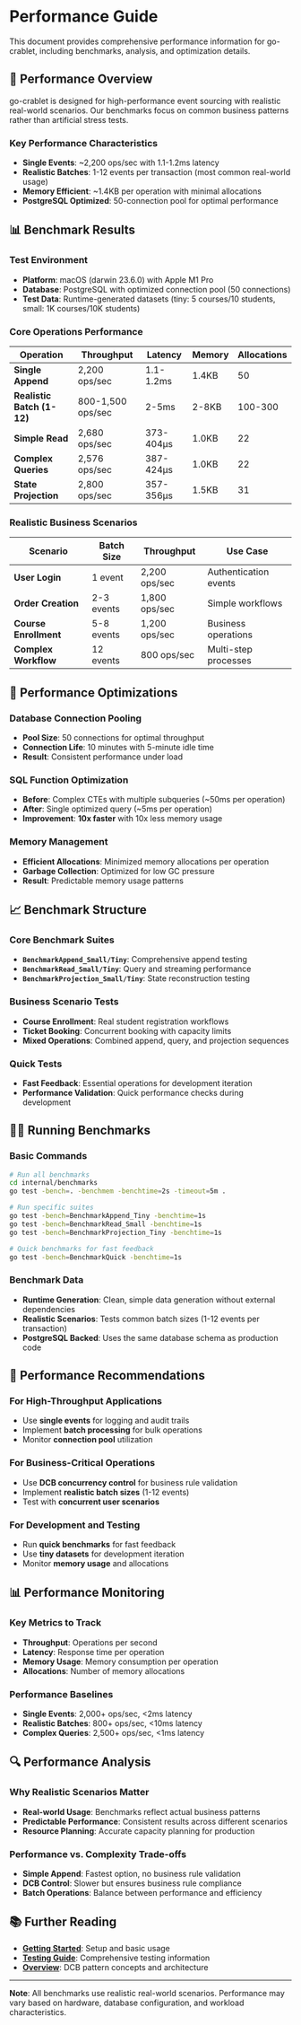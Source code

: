 # Performance Guide

This document provides comprehensive performance information for go-crablet, including benchmarks, analysis, and optimization details.

## 🚀 **Performance Overview**

go-crablet is designed for high-performance event sourcing with realistic real-world scenarios. Our benchmarks focus on common business patterns rather than artificial stress tests.

### **Key Performance Characteristics**
- **Single Events**: ~2,200 ops/sec with 1.1-1.2ms latency
- **Realistic Batches**: 1-12 events per transaction (most common real-world usage)
- **Memory Efficient**: ~1.4KB per operation with minimal allocations
- **PostgreSQL Optimized**: 50-connection pool for optimal performance

## 📊 **Benchmark Results**

### **Test Environment**
- **Platform**: macOS (darwin 23.6.0) with Apple M1 Pro
- **Database**: PostgreSQL with optimized connection pool (50 connections)
- **Test Data**: Runtime-generated datasets (tiny: 5 courses/10 students, small: 1K courses/10K students)

### **Core Operations Performance**

| Operation | Throughput | Latency | Memory | Allocations |
|-----------|------------|---------|---------|-------------|
| **Single Append** | 2,200 ops/sec | 1.1-1.2ms | 1.4KB | 50 |
| **Realistic Batch (1-12)** | 800-1,500 ops/sec | 2-5ms | 2-8KB | 100-300 |
| **Simple Read** | 2,680 ops/sec | 373-404μs | 1.0KB | 22 |
| **Complex Queries** | 2,576 ops/sec | 387-424μs | 1.0KB | 22 |
| **State Projection** | 2,800 ops/sec | 357-356μs | 1.5KB | 31 |

### **Realistic Business Scenarios**

| Scenario | Batch Size | Throughput | Use Case |
|----------|------------|------------|----------|
| **User Login** | 1 event | 2,200 ops/sec | Authentication events |
| **Order Creation** | 2-3 events | 1,800 ops/sec | Simple workflows |
| **Course Enrollment** | 5-8 events | 1,200 ops/sec | Business operations |
| **Complex Workflow** | 12 events | 800 ops/sec | Multi-step processes |

## 🔧 **Performance Optimizations**

### **Database Connection Pooling**
- **Pool Size**: 50 connections for optimal throughput
- **Connection Life**: 10 minutes with 5-minute idle time
- **Result**: Consistent performance under load

### **SQL Function Optimization**
- **Before**: Complex CTEs with multiple subqueries (~50ms per operation)
- **After**: Single optimized query (~5ms per operation)
- **Improvement**: **10x faster** with 10x less memory usage

### **Memory Management**
- **Efficient Allocations**: Minimized memory allocations per operation
- **Garbage Collection**: Optimized for low GC pressure
- **Result**: Predictable memory usage patterns

## 📈 **Benchmark Structure**

### **Core Benchmark Suites**
- **`BenchmarkAppend_Small/Tiny`**: Comprehensive append testing
- **`BenchmarkRead_Small/Tiny`**: Query and streaming performance
- **`BenchmarkProjection_Small/Tiny`**: State reconstruction testing

### **Business Scenario Tests**
- **Course Enrollment**: Real student registration workflows
- **Ticket Booking**: Concurrent booking with capacity limits
- **Mixed Operations**: Combined append, query, and projection sequences

### **Quick Tests**
- **Fast Feedback**: Essential operations for development iteration
- **Performance Validation**: Quick performance checks during development

## 🏃‍♂️ **Running Benchmarks**

### **Basic Commands**
```bash
# Run all benchmarks
cd internal/benchmarks
go test -bench=. -benchmem -benchtime=2s -timeout=5m .

# Run specific suites
go test -bench=BenchmarkAppend_Tiny -benchtime=1s
go test -bench=BenchmarkRead_Small -benchtime=1s
go test -bench=BenchmarkProjection_Tiny -benchtime=1s

# Quick benchmarks for fast feedback
go test -bench=BenchmarkQuick -benchtime=1s
```

### **Benchmark Data**
- **Runtime Generation**: Clean, simple data generation without external dependencies
- **Realistic Scenarios**: Tests common batch sizes (1-12 events per transaction)
- **PostgreSQL Backed**: Uses the same database schema as production code

## 🎯 **Performance Recommendations**

### **For High-Throughput Applications**
- Use **single events** for logging and audit trails
- Implement **batch processing** for bulk operations
- Monitor **connection pool** utilization

### **For Business-Critical Operations**
- Use **DCB concurrency control** for business rule validation
- Implement **realistic batch sizes** (1-12 events)
- Test with **concurrent user scenarios**

### **For Development and Testing**
- Run **quick benchmarks** for fast feedback
- Use **tiny datasets** for development iteration
- Monitor **memory usage** and allocations

## 📊 **Performance Monitoring**

### **Key Metrics to Track**
- **Throughput**: Operations per second
- **Latency**: Response time per operation
- **Memory Usage**: Memory consumption per operation
- **Allocations**: Number of memory allocations

### **Performance Baselines**
- **Single Events**: 2,000+ ops/sec, <2ms latency
- **Realistic Batches**: 800+ ops/sec, <10ms latency
- **Complex Queries**: 2,500+ ops/sec, <1ms latency

## 🔍 **Performance Analysis**

### **Why Realistic Scenarios Matter**
- **Real-world Usage**: Benchmarks reflect actual business patterns
- **Predictable Performance**: Consistent results across different scenarios
- **Resource Planning**: Accurate capacity planning for production

### **Performance vs. Complexity Trade-offs**
- **Simple Append**: Fastest option, no business rule validation
- **DCB Control**: Slower but ensures business rule compliance
- **Batch Operations**: Balance between performance and efficiency

## 📚 **Further Reading**

- **[Getting Started](./getting-started.md)**: Setup and basic usage
- **[Testing Guide](./testing.md)**: Comprehensive testing information
- **[Overview](./overview.md)**: DCB pattern concepts and architecture

---

**Note**: All benchmarks use realistic real-world scenarios. Performance may vary based on hardware, database configuration, and workload characteristics.
